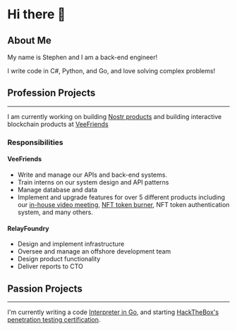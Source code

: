 # Hi there 👋

## About Me
My name is Stephen and I am a back-end engineer!

I write code in C#, Python, and Go, and love solving complex problems!

## Profession Projects
---
I am currently working on building [Nostr products](https://www.relayfoundry.com/) and building interactive blockchain products at [VeeFriends](veefriends.com) 

### Responsibilities
#### VeeFriends
- Write and manage our APIs and back-end systems.
- Train interns on our system design and API patterns
- Manage database and data
- Implement and upgrade features for over 5 different products including our [in-house video meeting](https://meet.veefriends.com/), [NFT token burner](https://veefriends.com/burn-island), NFT token authentication system, and many others.

#### RelayFoundry
- Design and implement infrastructure
- Oversee and manage an offshore development team
- Design product functionality
- Deliver reports to CTO


## Passion Projects
---
I'm currently writing a code [Interpreter in Go](https://github.com/Teebs99/Interpreter), and starting [HackTheBox's penetration testing certification](https://academy.hackthebox.com/preview/certifications/htb-certified-penetration-testing-specialist).




